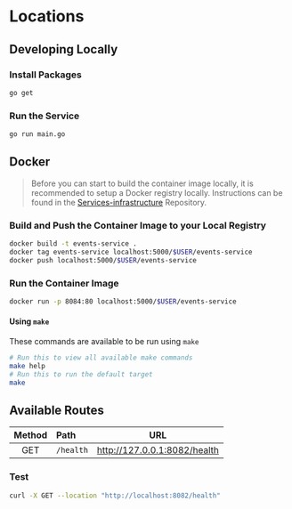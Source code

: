 # Locations 

## Developing Locally

### Install Packages

```bash
go get
```

### Run the Service

```bash
go run main.go
```

## Docker

> Before you can start to build the container image locally, it is recommended to setup a Docker registry locally. Instructions
can be found in the [Services-infrastructure](https://github.com/BadrChoubai/Services-infrastructure) Repository.

### Build and Push the Container Image to your Local Registry

```bash
docker build -t events-service .
docker tag events-service localhost:5000/$USER/events-service
docker push localhost:5000/$USER/events-service
```

### Run the Container Image

```bash
docker run -p 8084:80 localhost:5000/$USER/events-service
```

#### Using `make`

These commands are available to be run using `make`

```bash
# Run this to view all available make commands
make help
# Run this to run the default target
make
```

## Available Routes

| Method | Path      |               URL               |
|:------:|:----------|:-------------------------------:|
|  GET   | `/health` |  http://127.0.0.1:8082/health   |


### Test

```bash
curl -X GET --location "http://localhost:8082/health"
```
